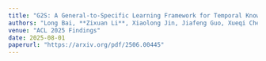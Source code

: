 ```yaml
---
title: "G2S: A General-to-Specific Learning Framework for Temporal Knowledge Graph Forecasting with Large Language Models"  
authors: "Long Bai, **Zixuan Li**, Xiaolong Jin, Jiafeng Guo, Xueqi Cheng, Tat-Seng Chua"  
venue: "ACL 2025 Findings"  
date: 2025-08-01  
paperurl: "https://arxiv.org/pdf/2506.00445"
---
```

